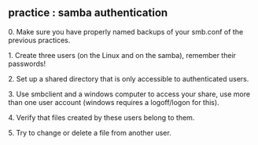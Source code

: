 ## practice : samba authentication

0\. Make sure you have properly named backups of your smb.conf of the
previous practices.

1\. Create three users (on the Linux and on the samba), remember their
passwords!

2\. Set up a shared directory that is only accessible to authenticated
users.

3\. Use smbclient and a windows computer to access your share, use more
than one user account (windows requires a logoff/logon for this).

4\. Verify that files created by these users belong to them.

5\. Try to change or delete a file from another user.
